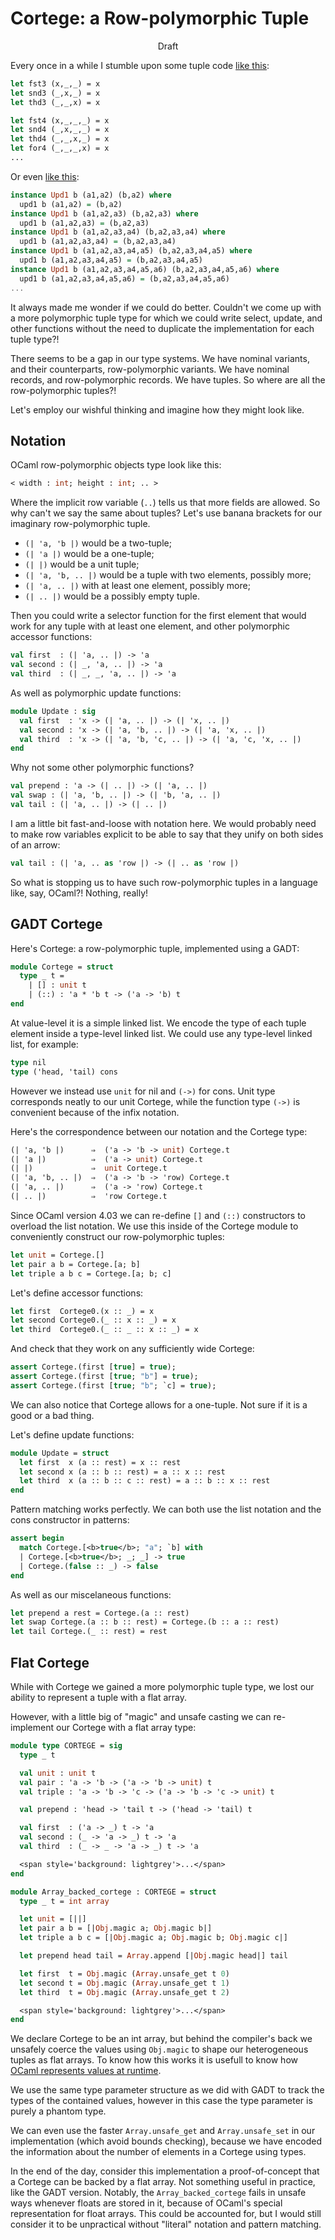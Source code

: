 Cortege: a Row-polymorphic Tuple
================================

<center>Draft</center>



Every once in a while I stumble upon some tuple code
[like this](ocaml-fst):

```ocaml
let fst3 (x,_,_) = x
let snd3 (_,x,_) = x
let thd3 (_,_,x) = x

let fst4 (x,_,_,_) = x
let snd4 (_,x,_,_) = x
let thd4 (_,_,x,_) = x
let for4 (_,_,_,x) = x
...
```

Or even [like this](hackage-tuple):

```haskell
instance Upd1 b (a1,a2) (b,a2) where
  upd1 b (a1,a2) = (b,a2)
instance Upd1 b (a1,a2,a3) (b,a2,a3) where
  upd1 b (a1,a2,a3) = (b,a2,a3)
instance Upd1 b (a1,a2,a3,a4) (b,a2,a3,a4) where
  upd1 b (a1,a2,a3,a4) = (b,a2,a3,a4)
instance Upd1 b (a1,a2,a3,a4,a5) (b,a2,a3,a4,a5) where
  upd1 b (a1,a2,a3,a4,a5) = (b,a2,a3,a4,a5)
instance Upd1 b (a1,a2,a3,a4,a5,a6) (b,a2,a3,a4,a5,a6) where
  upd1 b (a1,a2,a3,a4,a5,a6) = (b,a2,a3,a4,a5,a6)
...
```

[ocaml-fst]: https://github.com/ocaml/ocaml/blob/7d5e40c102792001cd240e38c70c241fafff2d99/utils/misc.ml#L381-L388

[hackage-tuple]: https://hackage.haskell.org/package/tuple-0.3.0.2/docs/src/Data-Tuple-Update.html#Upd1


It always made me wonder if we could do better.
Couldn't we come up with a more polymorphic tuple type
for which we could write select, update, and other
functions without the need to duplicate the implementation
for each tuple type?!

There seems to be a gap in our type systems.
We have nominal variants, and their counterparts, row-polymorphic
variants. We have nominal records, and row-polymorphic records.
We have tuples. So where are all the row-polymorphic tuples?!

Let's employ our wishful thinking and imagine how they might
look like.

## Notation

OCaml row-polymorphic objects type look like this:

```ocaml
< width : int; height : int; .. >
```

Where the implicit row variable (`..`) tells us that
more fields are allowed. So why can't we say the same about
tuples? Let's use banana brackets for our imaginary
row-polymorphic tuple.

* `(| 'a, 'b |)` would be a two-tuple;
* `(| 'a |)` would be a one-tuple;
* `(| |)` would be a unit tuple;
* `(| 'a, 'b, .. |)` would be a tuple with two elements, possibly more;
* `(| 'a, .. |)` with at least one element, possibly more;
* `(| .. |)` would be a possibly empty tuple.

Then you could write a selector function for the first
element that would work for any tuple with at least
one element, and other polymorphic accessor functions:

```ocaml
val first  : (| 'a, .. |) -> 'a
val second : (| _, 'a, .. |) -> 'a
val third  : (| _, _, 'a, .. |) -> 'a
```

As well as polymorphic update functions:

```ocaml
module Update : sig
  val first  : 'x -> (| 'a, .. |) -> (| 'x, .. |)
  val second : 'x -> (| 'a, 'b, .. |) -> (| 'a, 'x, .. |)
  val third  : 'x -> (| 'a, 'b, 'c, .. |) -> (| 'a, 'c, 'x, .. |)
end
```

Why not some other polymorphic functions?

```ocaml
val prepend : 'a -> (| .. |) -> (| 'a, .. |)
val swap : (| 'a, 'b, .. |) -> (| 'b, 'a, .. |)
val tail : (| 'a, .. |) -> (| .. |)
```

I am a little bit fast-and-loose with notation here.
We would probably need to make row variables explicit
to be able to say that they unify on both sides of an arrow:

```ocaml
val tail : (| 'a, .. as 'row |) -> (| .. as 'row |)
```

So what is stopping us to have such row-polymorphic tuples
in a language like, say, OCaml?! Nothing, really!

## GADT Cortege

Here's Cortege: a row-polymorphic tuple, implemented using a GADT:

```ocaml
module Cortege = struct
  type _ t =
    | [] : unit t
    | (::) : 'a * 'b t -> ('a -> 'b) t
end
```

At value-level it is a simple linked list.
We encode the type of each tuple element inside a type-level linked list.
We could use any type-level linked list, for example:

```ocaml
type nil
type ('head, 'tail) cons
```

However we instead use `unit` for nil and `(->)` for cons.
Unit type corresponds neatly to our unit Cortege, while
the function type `(->)` is convenient because of the infix notation.


Here's the correspondence between our notation and the Cortege type:

```ocaml
(| 'a, 'b |)      ⇒  ('a -> 'b -> unit) Cortege.t
(| 'a |)          ⇒  ('a -> unit) Cortege.t
(| |)             ⇒  unit Cortege.t
(| 'a, 'b, .. |)  ⇒  ('a -> 'b -> 'row) Cortege.t
(| 'a, .. |)      ⇒  ('a -> 'row) Cortege.t
(| .. |)          ⇒  'row Cortege.t
```

Since OCaml version 4.03 we can re-define `[]` and `(::)` constructors
to overload the list notation. We use this inside of the Cortege module
to conveniently construct our row-polymorphic tuples:

```ocaml
let unit = Cortege.[]
let pair a b = Cortege.[a; b]
let triple a b c = Cortege.[a; b; c]
```

Let's define accessor functions:

```ocaml
let first  Cortege0.(x :: _) = x
let second Cortege0.(_ :: x :: _) = x
let third  Cortege0.(_ :: _ :: x :: _) = x
```

And check that they work on any sufficiently wide Cortege:

```ocaml
assert Cortege.(first [true] = true);
assert Cortege.(first [true; "b"] = true);
assert Cortege.(first [true; "b"; `c] = true);
```

We can also notice that Cortege allows for a one-tuple.
Not sure if it is a good or a bad thing.

Let's define update functions:

```ocaml
module Update = struct
  let first  x (a :: rest) = x :: rest
  let second x (a :: b :: rest) = a :: x :: rest
  let third  x (a :: b :: c :: rest) = a :: b :: x :: rest
end
```

Pattern matching works perfectly. We can both use
the list notation and the cons constructor in patterns:

```ocaml
assert begin
  match Cortege.[<b>true</b>; "a"; `b] with
  | Cortege.[<b>true</b>; _; _] -> true
  | Cortege.(false :: _) -> false
end
```
As well as our miscelaneous functions:

```ocaml
let prepend a rest = Cortege.(a :: rest)
let swap Cortege.(a :: b :: rest) = Cortege.(b :: a :: rest)
let tail Cortege.(_ :: rest) = rest
```

## Flat Cortege

While with Cortege we gained a more polymorphic tuple type,
we lost our ability to represent a tuple with a flat array.

However, with a little big of "magic" and unsafe casting
we can re-implement our Cortege with a flat array type:

```ocaml
module type CORTEGE = sig
  type _ t

  val unit : unit t
  val pair : 'a -> 'b -> ('a -> 'b -> unit) t
  val triple : 'a -> 'b -> 'c -> ('a -> 'b -> 'c -> unit) t

  val prepend : 'head -> 'tail t -> ('head -> 'tail) t

  val first  : ('a -> _) t -> 'a
  val second : (_ -> 'a -> _) t -> 'a
  val third  : (_ -> _ -> 'a -> _) t -> 'a

  <span style='background: lightgrey'>...</span>
end

module Array_backed_cortege : CORTEGE = struct
  type _ t = int array

  let unit = [||]
  let pair a b = [|Obj.magic a; Obj.magic b|]
  let triple a b c = [|Obj.magic a; Obj.magic b; Obj.magic c|]

  let prepend head tail = Array.append [|Obj.magic head|] tail

  let first  t = Obj.magic (Array.unsafe_get t 0)
  let second t = Obj.magic (Array.unsafe_get t 1)
  let third  t = Obj.magic (Array.unsafe_get t 2)

  <span style='background: lightgrey'>...</span>
end
```

We declare Cortege to be an int array, but behind the compiler's
back we unsafely coerce the values using `Obj.magic` to shape
our heterogeneous tuples as flat arrays. To know how this works
it is usefull to know how [OCaml represents values at runtime][RWO].

[RWO]: https://realworldocaml.org/v1/en/html/memory-representation-of-values.html

We use the same type
parameter structure as we did with GADT to track the types of the contained
values, however in this case the type parameter is purely
a phantom type.

We can even use the faster `Array.unsafe_get`
and `Array.unsafe_set` in our implementation (which avoid bounds checking),
because we have encoded the information about the number of
elements in a Cortege using types.

In the end of the day, consider this implementation
a proof-of-concept that a Cortege can be backed by a flat array.
Not something useful in practice, like the GADT version.
Notably, the `Array_backed_cortege` fails in unsafe ways whenever
floats are stored in it, because of OCaml's special representation
for float arrays.
This could be accounted for, but I would still consider it to be
unpractical without "literal" notation and pattern matching.
